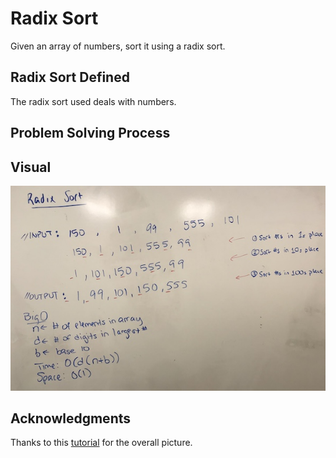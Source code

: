 # Radix Sort
Given an array of numbers, sort it using a radix sort.

## Radix Sort Defined
The radix sort used deals with numbers.  

## Problem Solving Process

## Visual
![Radix Sort](/assets/radixSort.jpeg)

## Acknowledgments
Thanks to this [tutorial](https://binged.it/2KlTWgt) for the overall picture.